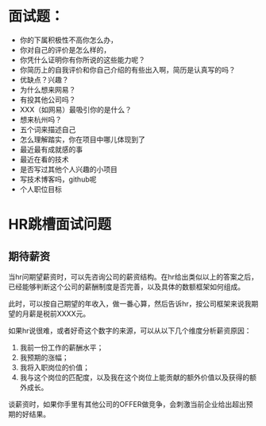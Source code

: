 # 面试题：
- 你的下属积极性不高你怎么办，
- 你对自己的评价是怎么样的，
- 你凭什么证明你有你所说的这些能力呢？
- 你简历上的自我评价和你自己介绍的有些出入啊，简历是认真写的吗？
- 优缺点？兴趣？
- 为什么想来网易？
- 有投其他公司吗？
- XXX（如网易）最吸引你的是什么？
- 想来杭州吗？ 
- 五个词来描述自己
- 怎么理解踏实，你在项目中哪儿体现到了
- 最近最有成就感的事
- 最近在看的技术
- 是否写过其他个人兴趣的小项目
- 写技术博客吗，github呢
- 个人职位目标


# HR跳槽面试问题
## 期待薪资
当hr问期望薪资时，可以先咨询公司的薪资结构。在hr给出类似以上的答案之后，已经能够判断这个公司的薪酬制度是否完善，以及具体的数额框架如何组成。

此时，可以按自己期望的年收入，做一番心算，然后告诉hr，按公司框架来说我期望的月薪是税前XXXX元。

如果hr说很难，或者好奇这个数字的来源，可以从以下几个维度分析薪资原因：

1. 我前一份工作的薪酬水平；
2. 我预期的涨幅；
3. 我将入职岗位的价值；
4. 我与这个岗位的匹配度，以及我在这个岗位上能贡献的额外价值以及获得的额外成长。

谈薪资时，如果你手里有其他公司的OFFER做竞争，会刺激当前企业给出超出预期的好结果。


